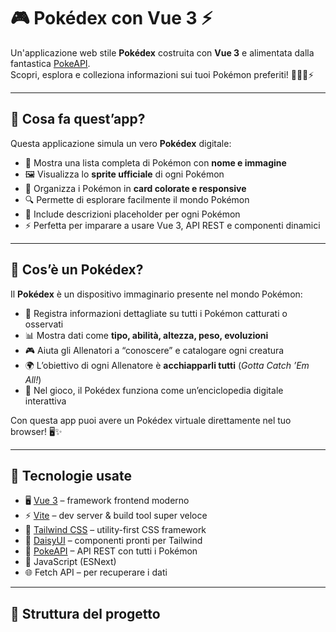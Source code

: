 # 🎮 Pokédex con Vue 3 ⚡

Un'applicazione web stile **Pokédex** costruita con **Vue 3** e alimentata dalla fantastica [PokeAPI](https://pokeapi.co/).  
Scopri, esplora e colleziona informazioni sui tuoi Pokémon preferiti! 🐱‍👓🐉⚡

---

## 🌟 Cosa fa quest’app?

Questa applicazione simula un vero **Pokédex** digitale:  

- 📖 Mostra una lista completa di Pokémon con **nome e immagine**  
- 🖼️ Visualizza lo **sprite ufficiale** di ogni Pokémon  
- 🎨 Organizza i Pokémon in **card colorate e responsive**  
- 🔍 Permette di esplorare facilmente il mondo Pokémon  
- 📝 Include descrizioni placeholder per ogni Pokémon  
- ⚡ Perfetta per imparare a usare Vue 3, API REST e componenti dinamici  

---

## 📝 Cos’è un Pokédex?

Il **Pokédex** è un dispositivo immaginario presente nel mondo Pokémon:  

- 💾 Registra informazioni dettagliate su tutti i Pokémon catturati o osservati  
- 📊 Mostra dati come **tipo, abilità, altezza, peso, evoluzioni**  
- 🎮 Aiuta gli Allenatori a “conoscere” e catalogare ogni creatura  
- 🌍 L’obiettivo di ogni Allenatore è **acchiapparli tutti** (*Gotta Catch ’Em All!*)  
- 🧠 Nel gioco, il Pokédex funziona come un’enciclopedia digitale interattiva  

Con questa app puoi avere un Pokédex virtuale direttamente nel tuo browser! 🖥️✨

---

## 🚀 Tecnologie usate

- 🖥️ [Vue 3](https://vuejs.org/) – framework frontend moderno  
- ⚡ [Vite](https://vitejs.dev/) – dev server & build tool super veloce  
- 🎨 [Tailwind CSS](https://tailwindcss.com/) – utility-first CSS framework  
- 💅 [DaisyUI](https://daisyui.com/) – componenti pronti per Tailwind  
- 📡 [PokeAPI](https://pokeapi.co/) – API REST con tutti i Pokémon  
- 📜 JavaScript (ESNext)  
- 🌐 Fetch API – per recuperare i dati  

---

## 📂 Struttura del progetto

